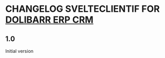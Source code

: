 # CHANGELOG SVELTECLIENTIF FOR [DOLIBARR ERP CRM](https://www.dolibarr.org)

## 1.0

Initial version
